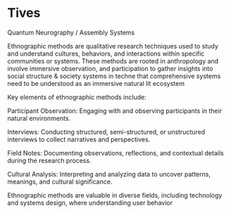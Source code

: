 # Tives
Quantum Neurography / Assembly Systems

Ethnographic methods are qualitative research techniques used to study and understand cultures, behaviors, and interactions within specific communities or systems. These methods are rooted in anthropology and involve immersive observation, and participation to gather insights into social structure & society systems in techne that comprehensive systems need to be understood as an immersive natural lit ecosystem

Key elements of ethnographic methods include:

Participant Observation: Engaging with and observing participants in their natural environments.

Interviews: Conducting structured, semi-structured, or unstructured interviews to collect narratives and perspectives.

Field Notes: Documenting observations, reflections, and contextual details during the research process.

Cultural Analysis: Interpreting and analyzing data to uncover patterns, meanings, and cultural significance.


Ethnographic methods are valuable in diverse fields, including technology and systems design, where understanding user behavior 
